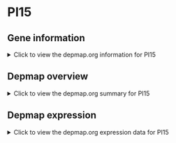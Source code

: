 <h1>PI15</h1>

<h2>Gene information</h2>
<details>
  <summary>Click to view the depmap.org information for PI15</summary>
  <iframe src="https://depmap.org/portal/gene/PI15?tab=about" style="border:none;width:100%;height:800px"></iframe>
</details>

<h2>Depmap overview</h2>
<details>
  <summary>Click to view the depmap.org summary for PI15</summary>
  <iframe src="https://depmap.org/portal/gene/PI15?tab=overview" style="border:none;width:100%;height:800px"></iframe>
</details>

<h2>Depmap expression</h2>
<details>
  <summary>Click to view the depmap.org expression data for PI15</summary>
  <iframe src="https://depmap.org/portal/gene/PI15?tab=characterization" style="border:none;width:100%;height:800px"></iframe>
</details>


<!--
<h2>Reactome Pathway diagram</h2>
<details>
  <summary>Click to view Reactome pathway for PI15</summary>
  PNAME
</details>
-->


